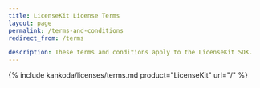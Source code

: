 ```yaml
---
title: LicenseKit License Terms
layout: page
permalink: /terms-and-conditions
redirect_from: /terms

description: These terms and conditions apply to the LicenseKit SDK.
---
```



{% include kankoda/licenses/terms.md product="LicenseKit" url="/" %}